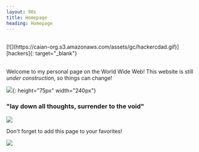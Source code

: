 ```yaml
---
layout: 90s
title: Homepage
heading: Homepage
---
```


<br />
[![](https://caian-org.s3.amazonaws.com/assets/gc/hackercdad.gif)][hackers]{: target="_blank"}
<br /><br />

Welcome to my personal page on the World Wide Web!
This website is still *under construction*, so things can change!

![](https://caian-org.s3.amazonaws.com/assets/gc/construction.gif){: height="75px" width="240px"}
<br />

### "lay down all thoughts, surrender to the void"
![](https://caian-org.s3.amazonaws.com/assets/gc/beatles.gif)

Don't forget to add this page to your favorites!

![](https://caian-org.s3.amazonaws.com/assets/gc/bookmark.gif)

[hackers]: https://hackerscurator.com
